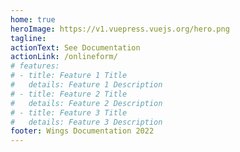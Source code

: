 ```yaml
---
home: true
heroImage: https://v1.vuepress.vuejs.org/hero.png
tagline: 
actionText: See Documentation
actionLink: /onlineform/
# features:
# - title: Feature 1 Title
#   details: Feature 1 Description
# - title: Feature 2 Title
#   details: Feature 2 Description
# - title: Feature 3 Title
#   details: Feature 3 Description
footer: Wings Documentation 2022
---
```

